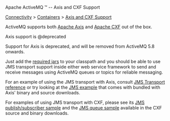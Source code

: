 Apache ActiveMQ ™ -- Axis and CXF Support 

[Connectivity](connectivity.html) > [Containers](containers.html) > [Axis and CXF Support](axis-and-cxf-support.html)


ActiveMQ supports both [Apache Axis](http://ws.apache.org/axis/) and [Apache CXF](http://incubator.apache.org/cxf) out of the box.

Axis support is @deprecated

Support for Axis is deprecated, and will be removed from ActiveMQ 5.8 onwards.

Just add the [required jars](initial-configuration.html) to your classpath and you should be able to use JMS transport support inside either web service framework to send and receive messages using ActiveMQ queues or topics for reliable messaging.

For an example of using the JMS transport with Axis, consult [JMS Transport reference](http://ws.apache.org/axis2/1_2/jms-transport.html) or try looking at the [JMS example](http://svn.apache.org/viewvc/webservices/axis2/branches/java/1_4/modules/samples/jms/) that comes with bundled with Axis' binary and source downloads.

For examples of using JMS transport with CXF, please see its [JMS publish/subscriber sample](http://svn.apache.org/viewvc/cxf/trunk/distribution/src/main/release/samples/jms_pubsub/) and the [JMS queue sample](http://svn.apache.org/viewvc/cxf/trunk/distribution/src/main/release/samples/jms_queue/) available in the CXF source and binary downloads.

